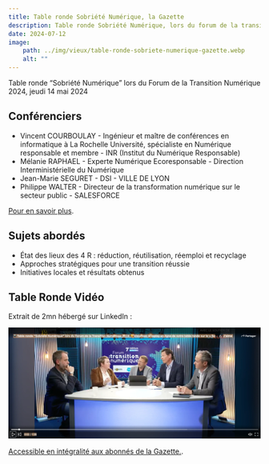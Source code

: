 ```yaml
---
title: Table ronde Sobriété Numérique, la Gazette
description: Table ronde Sobriété Numérique, lors du forum de la transition numérique 2024 organisé par la Gazette en partenariat avec la DINUM
date: 2024-07-12
image:
    path: ../img/vieux/table-ronde-sobriete-numerique-gazette.webp
    alt: ""
---
```

Table ronde “Sobriété Numérique” lors du Forum de la Transition Numérique 2024, jeudi 14 mai 2024


## Conférenciers

* Vincent COURBOULAY - Ingénieur et maître de conférences en informatique à La Rochelle Université, spécialiste en Numérique responsable et membre - INR (Institut du Numérique Responsable)
* Mélanie RAPHAEL - Experte Numérique Ecoresponsable - Direction Interministérielle du Numérique
* Jean-Marie SEGURET - DSI - VILLE DE LYON
* Philippe WALTER - Directeur de la transformation numérique sur le secteur public - SALESFORCE

[Pour en savoir plus](https://forum-transition-numerique.eventmaker.io/fr/programme).

## Sujets abordés

* État des lieux des 4 R : réduction, réutilisation, réemploi et recyclage
* Approches stratégiques pour une transition réussie
* Initiatives locales et résultats obtenus

## Table Ronde Vidéo

Extrait de 2mn hébergé sur LinkedIn :

[![capture d'écran de la table ronde, avec un lien vers un extrait](/img/posts/table-ronde-gazette/table-ronde-gazette.webp)](https://www.linkedin.com/embed/feed/update/urn:li:ugcPost:7216867854837522433?compact=1)

[Accessible en intégralité aux abonnés de la Gazette.](https://forum-transition-numerique.eventmaker.io/fr).
